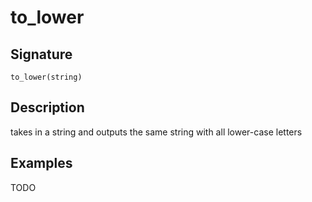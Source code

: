 # to_lower

## Signature

`to_lower(string)`

## Description

takes in a string and outputs the same string with all lower-case letters

## Examples

TODO
